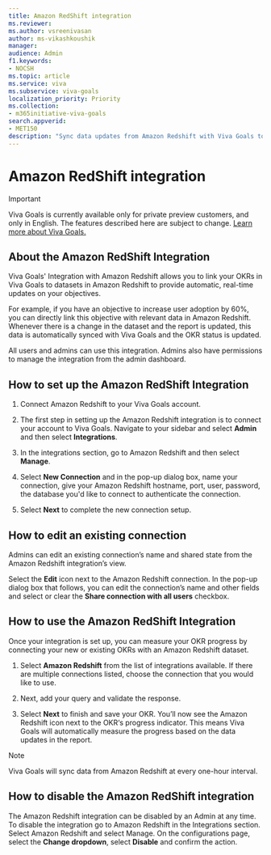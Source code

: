 ```yaml
---
title: Amazon RedShift integration
ms.reviewer: 
ms.author: vsreenivasan
author: ms-vikashkoushik
manager: 
audience: Admin
f1.keywords:
- NOCSH
ms.topic: article
ms.service: viva
ms.subservice: viva-goals
localization_priority: Priority
ms.collection:  
- m365initiative-viva-goals  
search.appverid:
- MET150
description: "Sync data updates from Amazon Redshift with Viva Goals to update OKR progress"
---
```


# Amazon RedShift integration

> [!IMPORTANT]
> Viva Goals is currently available only for private preview customers, and only in English. The features described here are subject to change. [Learn more about Viva Goals.](https://go.microsoft.com/fwlink/?linkid=2189933)

## About the Amazon RedShift Integration

Viva Goals' Integration with Amazon Redshift allows you to link your OKRs in Viva Goals to datasets in Amazon Redshift to provide automatic, real-time updates on your objectives. 

For example, if you have an objective to increase user adoption by 60%, you can directly link this objective with relevant data in Amazon Redshift. Whenever there is a change in the dataset and the report is updated, this data is automatically synced with Viva Goals and the OKR status is updated. 

All users and admins can use this integration. Admins also have permissions to manage the integration from the admin dashboard. 

## How to set up the Amazon RedShift Integration

1. Connect Amazon Redshift to your Viva Goals account.

2. The first step in setting up the Amazon Redshift integration is to connect your account to Viva Goals. Navigate to your sidebar and select **Admin** and then select **Integrations**.

3. In the integrations section, go to Amazon Redshift and then select **Manage**. 

4. Select **New Connection** and in the pop-up dialog box, name your connection, give your Amazon Redshift hostname, port, user, password, the database you'd like to connect to authenticate the connection.

5. Select **Next** to complete the new connection setup. 

## How to edit an existing connection

Admins can edit an existing connection’s name and shared state from the Amazon Redshift integration’s view. 

Select the **Edit** icon next to the Amazon Redshift connection.  In the pop-up dialog box that follows, you can edit the connection’s name and other fields and select or clear the **Share connection with all users** checkbox. 

## How to use the Amazon RedShift Integration

Once your integration is set up, you can measure your OKR progress by connecting your new or existing OKRs with an Amazon Redshift dataset.  

1. Select **Amazon Redshift** from the list of integrations available. If there are multiple connections listed, choose the connection that you would like to use. 

2. Next, add your query and validate the response. 

3. Select **Next** to finish and save your OKR. You’ll now see the Amazon Redshift icon next to the OKR‘s progress indicator. This means Viva Goals will automatically measure the progress based on the data updates in the report.

> [!NOTE]
> Viva Goals will sync data from Amazon Redshift at every one-hour interval. 

## How to disable the Amazon RedShift integration

The Amazon Redshift integration can be disabled by an Admin at any time. To disable the integration go to Amazon Redshift in the Integrations section. Select Amazon Redshift and select Manage. On the configurations page, select the **Change dropdown**, select **Disable** and confirm the action.
